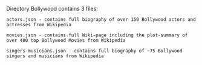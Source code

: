 
Directory Bollywood contains 3 files:

	actors.json - contains full biography of over 150 Bollywood actors and actresses from Wikipedia

	movies.json - contains full Wiki-page including the plot-summary of over 400 top Bollywood Movies from Wikipedia

	singers-musicians.json - contains full biography of ~75 Bollywood singers and musicians from Wikipedia

